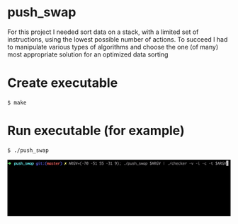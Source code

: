 # push_swap

For this project I needed sort data on a stack, with a limited set of instructions, using
the lowest possible number of actions. To succeed I had to manipulate various
types of algorithms and choose the one (of many) most appropriate solution for an
optimized data sorting

# Create executable
```
$ make
```

# Run executable (for example)
```
$ ./push_swap
```

![](.push_swap.gif)
